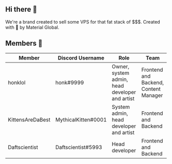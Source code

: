 ## Hi there 👋
We're a brand created to sell some VPS for that fat stack of $$$.
Created with 💖 by Material Global.

## Members 👥
| Member           | Discord Username    | Role                                            | Team                                  |
| ---------------- | ------------------- | ----------------------------------------------- | ------------------------------------- |
| honklol          | honk#9999           | Owner, system admin, head developer and artist  | Frontend and Backend, Content Manager |
| KittensAreDaBest | MythicalKitten#0001 | System admin, head developer and artist         | Frontend and Backend                  |
| Daftscientist    | Daftscientist#5993  | Head developer                                  | Frontend and Backend                  |
